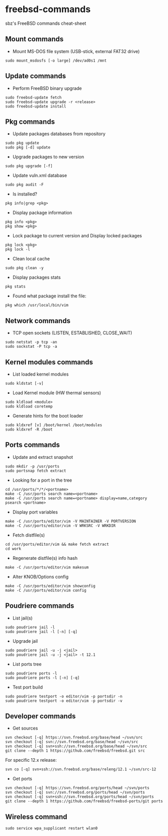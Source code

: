 # freebsd-commands

sbz's FreeBSD commands cheat-sheet

## Mount commands

- Mount MS-DOS file system (USB-stick, external FAT32 drive)

```
sudo mount_msdosfs [-o large] /dev/ad0s1 /mnt
```

## Update commands

- Perform FreeBSD binary upgrade 

````
sudo freebsd-update fetch
sudo freebsd-update upgrade -r <release>
sudo freebsd-update install
````

## Pkg commands

- Update packages databases from repository

```
sudo pkg update
sudo pkg [-d] update
```

- Upgrade packages to new version

```
sudo pkg upgrade [-f]
```

- Update vuln.xml database

```
sudo pkg audit -F
```

- Is <pkg> installed?
```
pkg info|grep <pkg>
```

- Display package information

```
pkg info <pkg>
pkg show <pkg>
```

- Lock package to current version and Display locked packages

```
pkg lock <pkg>
pkg lock -l
```

- Clean local cache

```
sudo pkg clean -y
```

- Display packages stats

```
pkg stats
```

- Found what package install the file:

```
pkg which /usr/local/bin/vim
```

## Network commands

- TCP open sockets (LISTEN, ESTABLISHED, CLOSE\_WAIT)

```
sudo netstat -p tcp -an
sudo sockstat -P tcp -a
```

## Kernel modules commands

- List loaded kernel modules

```
sudo kldstat [-v]
```

- Load Kernel module (HW thermal sensors)

```
sudo kldload <module>
sudo kldload coretemp
```

- Generate hints for the boot loader

```
sudo kldxref [v] /boot/kernel /boot/modules
sudo kldxref -R /boot
```

## Ports commands

- Update and extract snapshot

```
sudo mkdir -p /usr/ports
sudo portsnap fetch extract
```

- Looking for a port in the tree

```
cd /usr/ports/*/*/<portname>
make -C /usr/ports search name=<portname>
make -C /usr/ports search name=<portname> display=name,category
psearch <portname>
```

- Display port variables

```
make -C /usr/ports/editor/vim -V MAINTAINER -V PORTVERSION
make -C /usr/ports/editor/vim -V WRKSRC -V WRKDIR
```

- Fetch distfile(s)

```
cd /usr/ports/editor/vim && make fetch extract
cd work
```

- Regenerate distfile(s) info hash

```
make -C /usr/ports/editor/vim makesum
```

- Alter KNOB/Options config

```
make -C /usr/ports/editor/vim showconfig
make -C /usr/ports/editor/vim config
```

## Poudriere commands

- List jail(s)

```
sudo poudriere jail -l
sudo poudriere jail -l [-n] [-q]
```

- Upgrade jail

```
sudo poudriere jail -u -j <jail>
sudo poudriere jail -u -j <jail> -t 12.1
```

- List ports tree

```
sudo poudriere ports -l
sudo poudriere ports -l [-n] [-q]
```

- Test port build

```
sudo poudriere testport -o editor/vim -p portsdir -n
sudo poudriere testport -o editor/vim -p portsdir -v
```

## Developer commands

- Get sources

```
svn checkout [-q] https://svn.freebsd.org/base/head ~/svn/src
svn checkout [-q] svn://svn.freebsd.org/base/head ~/svn/src
svn checkout [-q] svn+ssh://svn.freebsd.org/base/head ~/svn/src
git clone --depth 1 https://github.com/freebsd/freebsd.git src
```

For specific 12.x release:

```
svn co [-q] svn+ssh://svn.freebsd.org/base/releng/12.1 ~/svn/src-12
```

- Get ports

```
svn checkout [-q] https://svn.freebsd.org/ports/head ~/svn/ports
svn checkout [-q] svn://svn.freebsd.org/ports/head ~/svn/ports
svn checkout [-q] svn+ssh://svn.freebsd.org/ports/head ~/svn/ports
git clone --depth 1 https://github.com/freebsd/freebsd-ports/git ports
```

## Wireless command

```
sudo service wpa_supplicant restart wlan0
```

